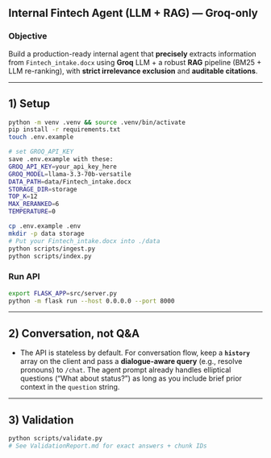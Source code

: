 ## Internal Fintech Agent (LLM + RAG) — **Groq-only**

### Objective

Build a production-ready internal agent that **precisely** extracts information from `Fintech_intake.docx` using **Groq** LLM + a robust **RAG** pipeline (BM25 + LLM re-ranking), with **strict irrelevance exclusion** and **auditable citations**.

---

## 1) Setup

```bash
python -m venv .venv && source .venv/bin/activate
pip install -r requirements.txt
touch .env.example

# set GROQ_API_KEY
save .env.example with these:
GROQ_API_KEY=your_api_key_here
GROQ_MODEL=llama-3.3-70b-versatile
DATA_PATH=data/Fintech_intake.docx
STORAGE_DIR=storage
TOP_K=12
MAX_RERANKED=6
TEMPERATURE=0

cp .env.example .env 
mkdir -p data storage
# Put your Fintech_intake.docx into ./data
python scripts/ingest.py
python scripts/index.py
```

### Run API

```bash
export FLASK_APP=src/server.py
python -m flask run --host 0.0.0.0 --port 8000
```
---

## 2) Conversation, not Q&A

* The API is stateless by default. For conversation flow, keep a **`history`** array on the client and pass a **dialogue-aware query** (e.g., resolve pronouns) to `/chat`. The agent prompt already handles elliptical questions (“What about status?”) as long as you include brief prior context in the `question` string.

---

## 3) Validation

```bash
python scripts/validate.py
# See ValidationReport.md for exact answers + chunk IDs
```
